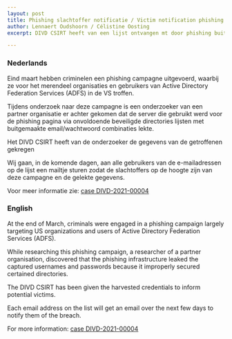 ```yaml
---
layout: post
title: Phishing slachtoffer notificatie / Victim notification phishing
author: Lennaert Oudshoorn / Célistine Oosting
excerpt: DIVD CSIRT heeft van een lijst ontvangen mt door phishing buitegemaakte email adressen en wachtwoorden / DIVD CSIRT received a list of email addresses and passwords obtained through phishing.

---
```


### Nederlands

Eind maart hebben criminelen een phishing campagne uitgevoerd, waarbij ze voor het merendeel organisaties en gebruikers van Active Directory Federation Services (ADFS) in de VS troffen.

Tijdens onderzoek naar deze campagne is een onderzoeker van een partner organisatie er achter gekomen dat de server die gebruikt werd voor de phishing pagina via onvoldoende beveiligde directories lijsten met buitgemaakte email/wachtwoord combinaties lekte.

Het DIVD CSIRT heeft van de onderzoeker de gegevens van de getroffenen gekregen

Wij gaan, in de komende dagen,  aan alle gebruikers van de e-mailadressen op de lijst een mailtje sturen zodat de slachtoffers op de hoogte zijn van deze campagne en de gelekte gegevens.

Voor meer informatie zie: [case DIVD-2021-00004](/DIVD-2021-00004/)

### English

At the end of March, criminals were engaged in a phishing campaign largely targeting US organizations and users of Active Directory Federation Services (ADFS).


While researching this phishing campaign, a researcher of a partner organisation, discovered that the phishing infrastructure leaked the captured usernames and passwords because it improperly secured certained directories.

The DIVD CSIRT has been given the harvested credentials to inform potential victims.

Each email address on the list will get an email over the next few days to notify them of the breach.

For more information: [case DIVD-2021-00004](/DIVD-2021-00004/)
